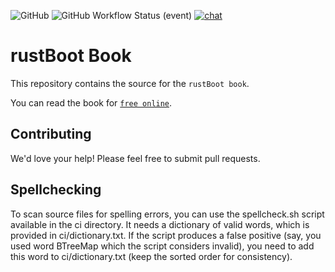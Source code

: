 
![GitHub](https://img.shields.io/github/license/nihalpasham/rustBoot-book) ![GitHub Workflow Status (event)](https://img.shields.io/github/workflow/status/nihalpasham/rustBoot-book/ci) [![chat](https://img.shields.io/badge/chat-rustBoot%3Amatrix.org-brightgreen)](https://matrix.to/#/#rustBoot:matrix.org)
# rustBoot Book

This repository contains the source for the `rustBoot book`.

You can read the book for [`free online`](https://nihalpasham.github.io/rustBoot-book/index.html).

## Contributing

We'd love your help! Please feel free to submit pull requests.

## Spellchecking

To scan source files for spelling errors, you can use the spellcheck.sh script available in the ci directory. It needs a dictionary of valid words, which is provided in ci/dictionary.txt. If the script produces a false positive (say, you used word BTreeMap which the script considers invalid), you need to add this word to ci/dictionary.txt (keep the sorted order for consistency).